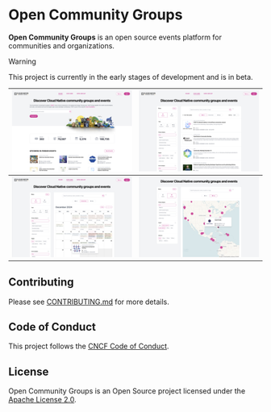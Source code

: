 # Open Community Groups

**Open Community Groups** is an open source events platform for communities and organizations.

> [!WARNING]
> This project is currently in the early stages of development and is in beta.

| ![Screenshot 1](docs/screenshots/ocg1.png?raw=true) | ![Screenshot 2](docs/screenshots/ocg2.png?raw=true) |
| --------------------------------------------------- | --------------------------------------------------- |
| ![Screenshot 3](docs/screenshots/ocg3.png?raw=true) | ![Screenshot 4](docs/screenshots/ocg4.png?raw=true) |

## Contributing

Please see [CONTRIBUTING.md](./CONTRIBUTING.md) for more details.

## Code of Conduct

This project follows the [CNCF Code of Conduct](https://github.com/cncf/foundation/blob/master/code-of-conduct.md).

## License

Open Community Groups is an Open Source project licensed under the [Apache License 2.0](https://www.apache.org/licenses/LICENSE-2.0).
